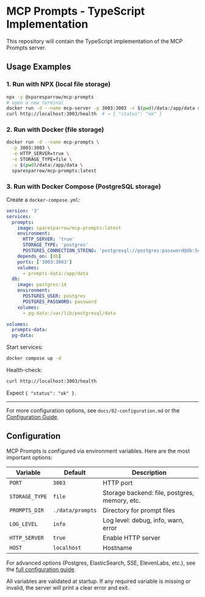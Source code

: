 # MCP Prompts - TypeScript Implementation

This repository will contain the TypeScript implementation of the MCP Prompts server.

## Usage Examples

### 1. Run with NPX (local file storage)

```bash
npx -y @sparesparrow/mcp-prompts
# open a new terminal
docker run -d --name mcp-server -p 3003:3003 -v $(pwd)/data:/app/data sparesparrow/mcp-prompts:latest
curl http://localhost:3003/health  # → { "status": "ok" }
```

### 2. Run with Docker (file storage)

```bash
docker run -d --name mcp-prompts \
  -p 3003:3003 \
  -e HTTP_SERVER=true \
  -e STORAGE_TYPE=file \
  -v $(pwd)/data:/app/data \
  sparesparrow/mcp-prompts:latest
```

### 3. Run with Docker Compose (PostgreSQL storage)

Create a `docker-compose.yml`:

```yaml
version: '3'
services:
  prompts:
    image: sparesparrow/mcp-prompts:latest
    environment:
      HTTP_SERVER: 'true'
      STORAGE_TYPE: 'postgres'
      POSTGRES_CONNECTION_STRING: 'postgresql://postgres:password@db:5432/mcp_prompts'
    depends_on: [db]
    ports: ['3003:3003']
    volumes:
      - prompts-data:/app/data
  db:
    image: postgres:14
    environment:
      POSTGRES_USER: postgres
      POSTGRES_PASSWORD: password
    volumes:
      - pg-data:/var/lib/postgresql/data

volumes:
  prompts-data:
  pg-data:
```

Start services:

```bash
docker compose up -d
```

Health-check:

```bash
curl http://localhost:3003/health
```

Expect `{ "status": "ok" }`.

---

For more configuration options, see `docs/02-configuration.md` or the [Configuration Guide](mcp-prompts/docs/02-configuration.md).

## Configuration

MCP Prompts is configured via environment variables. Here are the most important options:

| Variable        | Default        | Description                                  |
| -------------- | -------------- | -------------------------------------------- |
| `PORT`         | `3003`         | HTTP port                                    |
| `STORAGE_TYPE` | `file`         | Storage backend: file, postgres, memory, etc.|
| `PROMPTS_DIR`  | `./data/prompts`| Directory for prompt files                   |
| `LOG_LEVEL`    | `info`         | Log level: debug, info, warn, error          |
| `HTTP_SERVER`  | `true`         | Enable HTTP server                           |
| `HOST`         | `localhost`    | Hostname                                     |

For advanced options (Postgres, ElasticSearch, SSE, ElevenLabs, etc.), see the [full configuration guide](mcp-prompts/docs/02-configuration.md).

All variables are validated at startup. If any required variable is missing or invalid, the server will print a clear error and exit.
